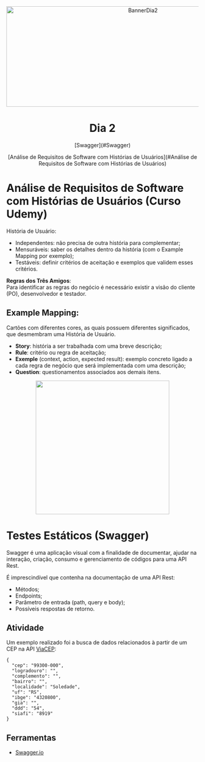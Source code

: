 <div align="center">
    <img src="Img/dia2.png" alt="BannerDia2" width="700px" height="263px">
    <h1> Dia 2 </h1>
    <p>[Swagger](#Swagger)</p>
    <p>[Análise de Requisitos de Software com Histórias de Usuários](#Análise de Requisitos de Software com Histórias de Usuários)</p>
</div>

# Análise de Requisitos de Software com Histórias de Usuários (Curso Udemy)
História de Usuário:
- Independentes: não precisa de outra história para complementar;
- Mensuráveis: saber os detalhes dentro da história (com o Example Mapping por exemplo);
- Testáveis: definir critérios de aceitação e exemplos que validem esses critérios. 

**Regras dos Três Amigos**: <br>
Para identificar as regras do negócio é necessário existir a visão do cliente (PO), desenvolvedor e testador.

## Example Mapping: 
Cartões com diferentes cores, as quais possuem diferentes significados, que desmembram uma História de Usuário.
- **Story**: história a ser trabalhada com uma breve descrição;
- **Rule**: critério ou regra de aceitação;
- **Exemple** (context, action, expected result): exemplo concreto ligado a cada regra de negócio que será implementada com uma descrição;
- **Question**: questionamentos associados aos demais itens.
<div align="center">
    <img src="https://openpracticelibrary.github.io/opl-media/images/example-mapping-2-.png" width="350px">
</div>

# Testes Estáticos (Swagger)
Swagger é uma aplicação visual com a finalidade de documentar, ajudar na interação, criação, consumo e gerenciamento de códigos para uma API Rest. <br>

É imprescindível que contenha na documentação de uma API Rest:

- Métodos;
- Endpoints;
- Parâmetro de entrada (path, query e body);
- Possíveis respostas de retorno.

## Atividade
Um exemplo realizado foi a busca de dados relacionados à partir de um CEP na API [ViaCEP](https://viacep.com.br/ws/99300000/json/):

```
{
  "cep": "99300-000",
  "logradouro": "",
  "complemento": "",
  "bairro": "",
  "localidade": "Soledade",
  "uf": "RS",
  "ibge": "4320800",
  "gia": "",
  "ddd": "54",
  "siafi": "8919"
}
```

## Ferramentas
- [Swagger.io](https://editor.swagger.io/)